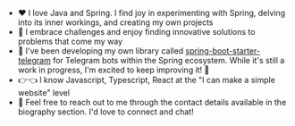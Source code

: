 - ❤️ I love Java and Spring. I find joy in experimenting with Spring, delving into its inner workings, and creating my own projects
- 🧐 I embrace challenges and enjoy finding innovative solutions to problems that come my way
- 🤖 I've been developing my own library called [spring-boot-starter-telegram](https://github.com/Drednote/spring-boot-starter-telegram)
  for Telegram bots within the Spring ecosystem. While it's still a work in progress,
  I'm excited to keep improving it! 😬
- 👉👈 I know Javascript, Typescript, React at the "I can make a simple website" level
- 💬 Feel free to reach out to me through the contact details available in the biography section.
  I'd love to connect and chat!
